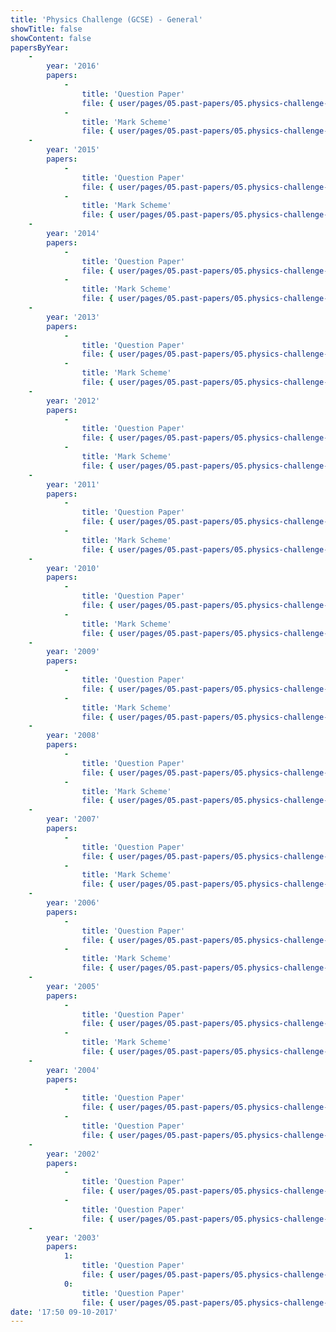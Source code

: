 ```yaml
---
title: 'Physics Challenge (GCSE) - General'
showTitle: false
showContent: false
papersByYear:
    -
        year: '2016'
        papers:
            -
                title: 'Question Paper'
                file: { user/pages/05.past-papers/05.physics-challenge-gcse/_general/Physics_Challenge_Question_Paper_2016.pdf: { name: Physics_Challenge_Question_Paper_2016.pdf, type: application/pdf, size: 998887, path: user/pages/05.past-papers/05.physics-challenge-gcse/_general/Physics_Challenge_Question_Paper_2016.pdf } }
            -
                title: 'Mark Scheme'
                file: { user/pages/05.past-papers/05.physics-challenge-gcse/_general/Physics_Challenge_Solutions_2016.pdf: { name: Physics_Challenge_Solutions_2016.pdf, type: application/pdf, size: 44020, path: user/pages/05.past-papers/05.physics-challenge-gcse/_general/Physics_Challenge_Solutions_2016.pdf } }
    -
        year: '2015'
        papers:
            -
                title: 'Question Paper'
                file: { user/pages/05.past-papers/05.physics-challenge-gcse/_general/Physics_challenge_Paper_2015_final.pdf: { name: Physics_challenge_Paper_2015_final.pdf, type: application/pdf, size: 440775, path: user/pages/05.past-papers/05.physics-challenge-gcse/_general/Physics_challenge_Paper_2015_final.pdf } }
            -
                title: 'Mark Scheme'
                file: { user/pages/05.past-papers/05.physics-challenge-gcse/_general/Physics_Challenge_Mark_Scheme_2015_final.pdf: { name: Physics_Challenge_Mark_Scheme_2015_final.pdf, type: application/pdf, size: 76761, path: user/pages/05.past-papers/05.physics-challenge-gcse/_general/Physics_Challenge_Mark_Scheme_2015_final.pdf } }
    -
        year: '2014'
        papers:
            -
                title: 'Question Paper'
                file: { user/pages/05.past-papers/05.physics-challenge-gcse/_general/BPhO_PC_2014_QP.pdf: { name: BPhO_PC_2014_QP.pdf, type: application/pdf, size: 235968, path: user/pages/05.past-papers/05.physics-challenge-gcse/_general/BPhO_PC_2014_QP.pdf } }
            -
                title: 'Mark Scheme'
                file: { user/pages/05.past-papers/05.physics-challenge-gcse/_general/BPhO_PC_2014_MS.pdf: { name: BPhO_PC_2014_MS.pdf, type: application/pdf, size: 37934, path: user/pages/05.past-papers/05.physics-challenge-gcse/_general/BPhO_PC_2014_MS.pdf } }
    -
        year: '2013'
        papers:
            -
                title: 'Question Paper'
                file: { user/pages/05.past-papers/05.physics-challenge-gcse/_general/BPhO_PC_2013_QP.pdf: { name: BPhO_PC_2013_QP.pdf, type: application/pdf, size: 2868617, path: user/pages/05.past-papers/05.physics-challenge-gcse/_general/BPhO_PC_2013_QP.pdf } }
            -
                title: 'Mark Scheme'
                file: { user/pages/05.past-papers/05.physics-challenge-gcse/_general/BPhO_PC_2013_MS.pdf: { name: BPhO_PC_2013_MS.pdf, type: application/pdf, size: 345444, path: user/pages/05.past-papers/05.physics-challenge-gcse/_general/BPhO_PC_2013_MS.pdf } }
    -
        year: '2012'
        papers:
            -
                title: 'Question Paper'
                file: { user/pages/05.past-papers/05.physics-challenge-gcse/_general/BPhO_PC_2012_QP.pdf: { name: BPhO_PC_2012_QP.pdf, type: application/pdf, size: 535737, path: user/pages/05.past-papers/05.physics-challenge-gcse/_general/BPhO_PC_2012_QP.pdf } }
            -
                title: 'Mark Scheme'
                file: { user/pages/05.past-papers/05.physics-challenge-gcse/_general/BPhO_PC_2012_MS.pdf: { name: BPhO_PC_2012_MS.pdf, type: application/pdf, size: 127476, path: user/pages/05.past-papers/05.physics-challenge-gcse/_general/BPhO_PC_2012_MS.pdf } }
    -
        year: '2011'
        papers:
            -
                title: 'Question Paper'
                file: { user/pages/05.past-papers/05.physics-challenge-gcse/_general/BPhO_PC_2011_final.pdf: { name: BPhO_PC_2011_final.pdf, type: application/pdf, size: 88320, path: user/pages/05.past-papers/05.physics-challenge-gcse/_general/BPhO_PC_2011_final.pdf } }
            -
                title: 'Mark Scheme'
                file: { user/pages/05.past-papers/05.physics-challenge-gcse/_general/BPhO_PC_2011_MS.pdf: { name: BPhO_PC_2011_MS.pdf, type: application/pdf, size: 261630, path: user/pages/05.past-papers/05.physics-challenge-gcse/_general/BPhO_PC_2011_MS.pdf } }
    -
        year: '2010'
        papers:
            -
                title: 'Question Paper'
                file: { user/pages/05.past-papers/05.physics-challenge-gcse/_general/BPhO_PC_2010_QP.pdf: { name: BPhO_PC_2010_QP.pdf, type: application/pdf, size: 172689, path: user/pages/05.past-papers/05.physics-challenge-gcse/_general/BPhO_PC_2010_QP.pdf } }
            -
                title: 'Mark Scheme'
                file: { user/pages/05.past-papers/05.physics-challenge-gcse/_general/BPhO_PC_2010_MS.pdf: { name: BPhO_PC_2010_MS.pdf, type: application/pdf, size: 404475, path: user/pages/05.past-papers/05.physics-challenge-gcse/_general/BPhO_PC_2010_MS.pdf } }
    -
        year: '2009'
        papers:
            -
                title: 'Question Paper'
                file: { user/pages/05.past-papers/05.physics-challenge-gcse/_general/BPhO_PC_2009_QP.pdf: { name: BPhO_PC_2009_QP.pdf, type: application/pdf, size: 301249, path: user/pages/05.past-papers/05.physics-challenge-gcse/_general/BPhO_PC_2009_QP.pdf } }
            -
                title: 'Mark Scheme'
                file: { user/pages/05.past-papers/05.physics-challenge-gcse/_general/BPhO_PC_2009_MS.pdf: { name: BPhO_PC_2009_MS.pdf, type: application/pdf, size: 309338, path: user/pages/05.past-papers/05.physics-challenge-gcse/_general/BPhO_PC_2009_MS.pdf } }
    -
        year: '2008'
        papers:
            -
                title: 'Question Paper'
                file: { user/pages/05.past-papers/05.physics-challenge-gcse/_general/BPhO_PC_2008_QP.pdf: { name: BPhO_PC_2008_QP.pdf, type: application/pdf, size: 333905, path: user/pages/05.past-papers/05.physics-challenge-gcse/_general/BPhO_PC_2008_QP.pdf } }
            -
                title: 'Mark Scheme'
                file: { user/pages/05.past-papers/05.physics-challenge-gcse/_general/BPhO_PC_2008_MS.pdf: { name: BPhO_PC_2008_MS.pdf, type: application/pdf, size: 364473, path: user/pages/05.past-papers/05.physics-challenge-gcse/_general/BPhO_PC_2008_MS.pdf } }
    -
        year: '2007'
        papers:
            -
                title: 'Question Paper'
                file: { user/pages/05.past-papers/05.physics-challenge-gcse/_general/BPhO_PC_2007_QP.pdf: { name: BPhO_PC_2007_QP.pdf, type: application/pdf, size: 543522, path: user/pages/05.past-papers/05.physics-challenge-gcse/_general/BPhO_PC_2007_QP.pdf } }
            -
                title: 'Mark Scheme'
                file: { user/pages/05.past-papers/05.physics-challenge-gcse/_general/BPhO_PC_2007_MS.pdf: { name: BPhO_PC_2007_MS.pdf, type: application/pdf, size: 106551, path: user/pages/05.past-papers/05.physics-challenge-gcse/_general/BPhO_PC_2007_MS.pdf } }
    -
        year: '2006'
        papers:
            -
                title: 'Question Paper'
                file: { user/pages/05.past-papers/05.physics-challenge-gcse/_general/BPhO_PC_2006_QP.pdf: { name: BPhO_PC_2006_QP.pdf, type: application/pdf, size: 322904, path: user/pages/05.past-papers/05.physics-challenge-gcse/_general/BPhO_PC_2006_QP.pdf } }
            -
                title: 'Mark Scheme'
                file: { user/pages/05.past-papers/05.physics-challenge-gcse/_general/BPhO_PC_2006_MS.pdf: { name: BPhO_PC_2006_MS.pdf, type: application/pdf, size: 110642, path: user/pages/05.past-papers/05.physics-challenge-gcse/_general/BPhO_PC_2006_MS.pdf } }
    -
        year: '2005'
        papers:
            -
                title: 'Question Paper'
                file: { user/pages/05.past-papers/05.physics-challenge-gcse/_general/BPhO_PC_2005_QP.pdf: { name: BPhO_PC_2005_QP.pdf, type: application/pdf, size: 202605, path: user/pages/05.past-papers/05.physics-challenge-gcse/_general/BPhO_PC_2005_QP.pdf } }
            -
                title: 'Mark Scheme'
                file: { user/pages/05.past-papers/05.physics-challenge-gcse/_general/BPhO_PC_2005_MS.pdf: { name: BPhO_PC_2005_MS.pdf, type: application/pdf, size: 92431, path: user/pages/05.past-papers/05.physics-challenge-gcse/_general/BPhO_PC_2005_MS.pdf } }
    -
        year: '2004'
        papers:
            -
                title: 'Question Paper'
                file: { user/pages/05.past-papers/05.physics-challenge-gcse/_general/BPhO_PC_2004_QP.pdf: { name: BPhO_PC_2004_QP.pdf, type: application/pdf, size: 321393, path: user/pages/05.past-papers/05.physics-challenge-gcse/_general/BPhO_PC_2004_QP.pdf } }
            -
                title: 'Question Paper'
                file: { user/pages/05.past-papers/05.physics-challenge-gcse/_general/BPhO_PC_2004_MS.pdf: { name: BPhO_PC_2004_MS.pdf, type: application/pdf, size: 127371, path: user/pages/05.past-papers/05.physics-challenge-gcse/_general/BPhO_PC_2004_MS.pdf } }
    -
        year: '2002'
        papers:
            -
                title: 'Question Paper'
                file: { user/pages/05.past-papers/05.physics-challenge-gcse/_general/BPhO_PC_2002_QP.pdf: { name: BPhO_PC_2002_QP.pdf, type: application/pdf, size: 131377, path: user/pages/05.past-papers/05.physics-challenge-gcse/_general/BPhO_PC_2002_QP.pdf } }
            -
                title: 'Question Paper'
                file: { user/pages/05.past-papers/05.physics-challenge-gcse/_general/BPhO_PC_2003_MS.pdf: { name: BPhO_PC_2003_MS.pdf, type: application/pdf, size: 142068, path: user/pages/05.past-papers/05.physics-challenge-gcse/_general/BPhO_PC_2003_MS.pdf } }
    -
        year: '2003'
        papers:
            1:
                title: 'Question Paper'
                file: { user/pages/05.past-papers/05.physics-challenge-gcse/_general/BPhO_PC_2003_MS.pdf: { name: BPhO_PC_2003_MS.pdf, type: application/pdf, size: 142068, path: user/pages/05.past-papers/05.physics-challenge-gcse/_general/BPhO_PC_2003_MS.pdf } }
            0:
                title: 'Question Paper'
                file: { user/pages/05.past-papers/05.physics-challenge-gcse/_general/BPhO_PC_2003_QP.pdf: { name: BPhO_PC_2003_QP.pdf, type: application/pdf, size: 1274688, path: user/pages/05.past-papers/05.physics-challenge-gcse/_general/BPhO_PC_2003_QP.pdf } }
date: '17:50 09-10-2017'
---
```



